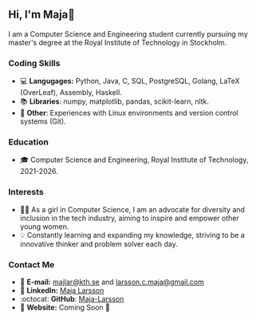 ## Hi, I'm Maja👋

I am a Computer Science and Engineering student currently pursuing my master's degree at the Royal Institute of Technology in Stockholm. 

### Coding Skills
- 💻 **Langugages:** Python, Java, C, SQL, PostgreSQL, Golang, LaTeX (OverLeaf), Assembly, Haskell.
- 📚 **Libraries**: numpy, matplotlib, pandas, scikit-learn, nltk. 
- 📁 **Other**: Experiences with Linux environments and version control systems (Git). 

### Education
- 🎓 Computer Science and Engineering, Royal Institute of Technology, 2021-2026.

### Interests
- 👩‍🔬 As a girl in Computer Science, I am an advocate for diversity and inclusion in the tech industry, aiming to inspire and empower other young women.
- 💡 Constantly learning and expanding my knowledge, striving to be a innovative thinker and problem solver each day.

### Contact Me 
- 📧 **E-mail:** majlar@kth.se and larsson.c.maja@gmail.com
- 🔗 **LinkedIn:** [Maja Larsson](www.linkedin.com/in/maja-c-larsson)
- :octocat: **GitHub**: [Maja-Larsson](https://github.com/Maja-Larsson)
- 🚀 **Website:** Coming Soon 🚧

<!--
**Maja-Larsson/Maja-Larsson** is a ✨ _special_ ✨ repository because its `README.md` (this file) appears on your GitHub profile.

Here are some ideas to get you started:

- 🔭 I’m currently working on ...
- 🌱 I’m currently learning ...
- 👯 I’m looking to collaborate on ...
- 🤔 I’m looking for help with ...
- 💬 Ask me about ...
- 📫 How to reach me: ...
- 😄 Pronouns: ...
- ⚡ Fun fact: ...
-->
